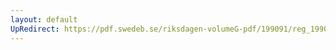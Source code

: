 ```yaml
---
layout: default
UpRedirect: https://pdf.swedeb.se/riksdagen-volumeG-pdf/199091/reg_199091/reg_199091_0893.pdf
---
```

